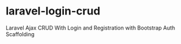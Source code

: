 # laravel-login-crud
 Laravel Ajax CRUD With Login and Registration with Bootstrap Auth Scaffolding
